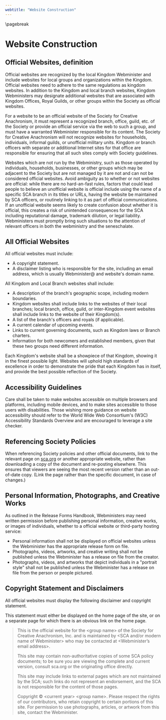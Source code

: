 ```yaml
---
webtitle: "Website Construction"
---
```


\pagebreak

# Website Construction


## Official Websites, definition

Official websites are recognized by the local Kingdom Webminister and include websites for local groups and organizations within the Kingdom. Official websites need to adhere to the same regulations as kingdom websites. In addition to the Kingdom and local branch websites, Kingdom Webministers may designate additional websites that are associated with Kingdom Offices, Royal Guilds, or other groups within the Society as official websites. 

For a website to be an official website of the Society for Creative Anachronism, it must represent a recognized branch, office, guild, etc. of the Society or provide an official service via the web to such a group, and must have a warranted Webminister responsible for its content. The Society for Creative Anachronism will not recognize websites for households, individuals, informal guilds, or unofficial military units. Kingdom or branch officers with separate or additional Internet sites for that office are responsible for ensuring that all such sites comply with Society guidelines.

Websites which are not run by the Webministry, such as those operated by individuals, households, businesses, or other groups which may be adjacent to the Society but are not managed by it are not and can not be considered official websites. Avoid ambiguity as to whether or not websites are official: while there are no hard-an-fast rules, factors that could lead people to believe an unofficial website is official include using the name of a specific SCA branch in its titles or URLs, having the website be maintained by SCA officers, or routinely linking to it as part of official communications.  If an unofficial website seems likely to create confusion about whether it is official, this creates a risk of unintended consequences for the SCA including reputational damage, trademark dilution, or legal liability.  Webministers must promptly bring such situations to the attention of relevant officers in both the webministry and the seneschalate.

## All Official Websites

All official websites must include:

* A copyright statement.
* A disclaimer listing who is responsible for the site, including an email address, which is usually Webminister@ and website's domain name. 

All Kingdom and Local Branch websites shall include:

* A description of the branch's geographic scope, including modern boundaries.
* Kingdom websites shall include links to the websites of their local branches; local branch, office, guild, or inter-Kingdom event websites shall include links to the website of their Kingdom(s).
* A list of the branch's officers and royals (if applicable).
* A current calendar of upcoming events.
* Links to current governing documents, such as Kingdom laws or Branch charters.
* Information for both newcomers and established members, given that these two groups need different information.

Each Kingdom's website shall be a showpiece of that Kingdom, showing it in the finest possible light. Websites will uphold high standards of excellence in order to demonstrate the pride that each Kingdom has in itself, and provide the best possible reflection of the Society.

## Accessibility Guidelines

Care shall be taken to make websites accessible on multiple browsers and platforms, including mobile devices, and to make sites accessible to those users with disabilities.  Those wishing more guidance on website accessibility should refer to the World Wide Web Consortium's (W3C) Accessibility Standards Overview and are encouraged to leverage a site checker.

## Referencing Society Policies

When referencing Society policies and other official documents, link to the relevant page on [sca.org](https://www.sca.org/) or another appropriate website, rather than downloading a copy of the document and re-posting elsewhere. This ensures that viewers are seeing the most recent version rather than an out-of-date copy. (Link the page rather than the specific document, in case of changes.)

## Personal Information, Photographs, and Creative Works

As outlined in the Release Forms Handbook, Webministers may need written permission before publishing personal information, creative works, or images of individuals, whether to a official website or third-party hosting service:

* Personal information shall not be displayed on official websites unless the Webminister has the appropriate release form on file. 
* Photographs, videos, artworks, and creative writing shall not be published unless the Webminister has a release on file from the creator. 
* Photographs, videos, and artworks that depict individuals in a "portrait style" shall not be published unless the Webminister has a release on file from the person or people pictured.


## Copyright Statement and Disclaimers

All official websites must display the following disclaimer and copyright statement. 

This statement must either be displayed on the home page of the site, or on a separate page for which there is an obvious link on the home page.

> This is the official website for the &lt;group name&gt; of the Society for Creative Anachronism, Inc. and is maintained by &lt;SCA and/or modern name of Webminister&gt; who may be contacted at &lt;Webminister’s email address&gt;. 
> 
> This site may contain non-authoritative copies of some SCA policy documents; to be sure you are viewing the complete and current version, consult sca.org or the originating office directly.
>
> This site may include links to external pages which are not maintained by the SCA; such links do not represent an endorsement, and the SCA is not responsible for the content of those pages.
> 
> Copyright © &lt;current year&gt; &lt;group name&gt;. Please respect the rights of our contributors, who retain copyright to certain portions of this site.  For permission to use photographs, articles, or artwork from this site, contact the Webminister.

